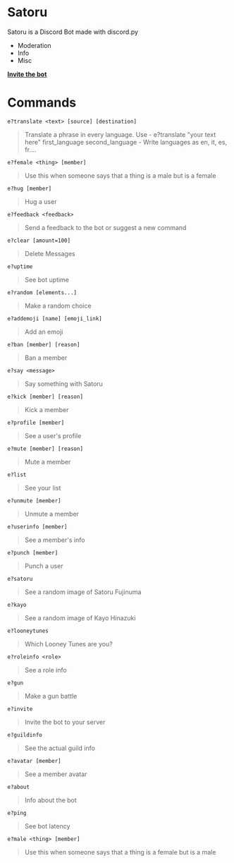 # Satoru
Satoru is a Discord Bot made with discord.py
- Moderation
- Info 
- Misc

**[Invite the bot](https://discordapp.com/api/oauth2/authorize?client_id=635044836830871562&permissions=321606&scope=bot)**

# Commands

`e?translate <text> [source] [destination]`

> Translate a phrase in every language. Use - e?translate "your text here" first_language second_language - Write languages as en, it, es, fr.... 

`e?female <thing> [member]`

> Use this when someone says that a thing is a male but is a female 

`e?hug [member]`

> Hug a user 

`e?feedback <feedback>`

> Send a feedback to the bot or suggest a new command 

`e?clear [amount=100]`

> Delete Messages 

`e?uptime `

> See bot uptime 

`e?random [elements...]`

> Make a random choice 

`e?addemoji [name] [emoji_link]`

> Add an emoji 

`e?ban [member] [reason]`

> Ban a member 

`e?say <message>`

> Say something with Satoru 

`e?kick [member] [reason]`

> Kick a member 

`e?profile [member]`

> See a user's profile 

`e?mute [member] [reason]`

> Mute a member 

`e?list `

> See your list 

`e?unmute [member]`

> Unmute a member 

`e?userinfo [member]`

> See a member's info 

`e?punch [member]`

> Punch a user 

`e?satoru `

> See a random image of Satoru Fujinuma 

`e?kayo `

> See a random image of Kayo Hinazuki 

`e?looneytunes `

> Which Looney Tunes are you? 

`e?roleinfo <role>`

> See a role info 

`e?gun `

> Make a gun battle 

`e?invite `

> Invite the bot to your server 

`e?guildinfo `

> See the actual guild info 

`e?avatar [member]`

> See a member avatar 

`e?about `

> Info about the bot 

`e?ping `

> See bot latency 

`e?male <thing> [member]`

> Use this when someone says that a thing is a female but is a male 

